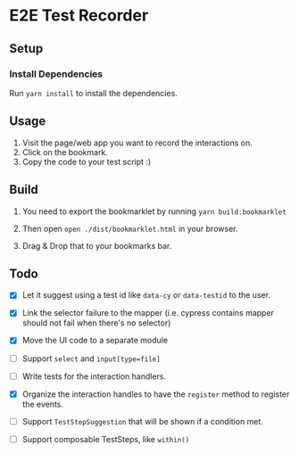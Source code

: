 # E2E Test Recorder

## Setup

### Install Dependencies

Run `yarn install` to install the dependencies.


## Usage

1. Visit the page/web app you want to record the interactions on.
2. Click on the bookmark.
3. Copy the code to your test script :)

## Build

1. You need to export the bookmarklet by running `yarn build:bookmarklet`

2. Then open `open ./dist/bookmarklet.html` in your browser.

3. Drag & Drop that to your bookmarks bar.


## Todo

- [x] Let it suggest using a test id like `data-cy` or `data-testid` to the user.

- [x] Link the selector failure to the mapper (i.e. cypress contains mapper should not fail when there's no selector)

- [x] Move the UI code to a separate module

- [ ] Support `select` and `input[type=file]`

- [ ] Write tests for the interaction handlers.

- [x] Organize the interaction handles to have the `register` method to register the events.

- [ ] Support `TestStepSuggestion` that will be shown if a condition met.

- [ ] Support composable TestSteps, like `within()`
